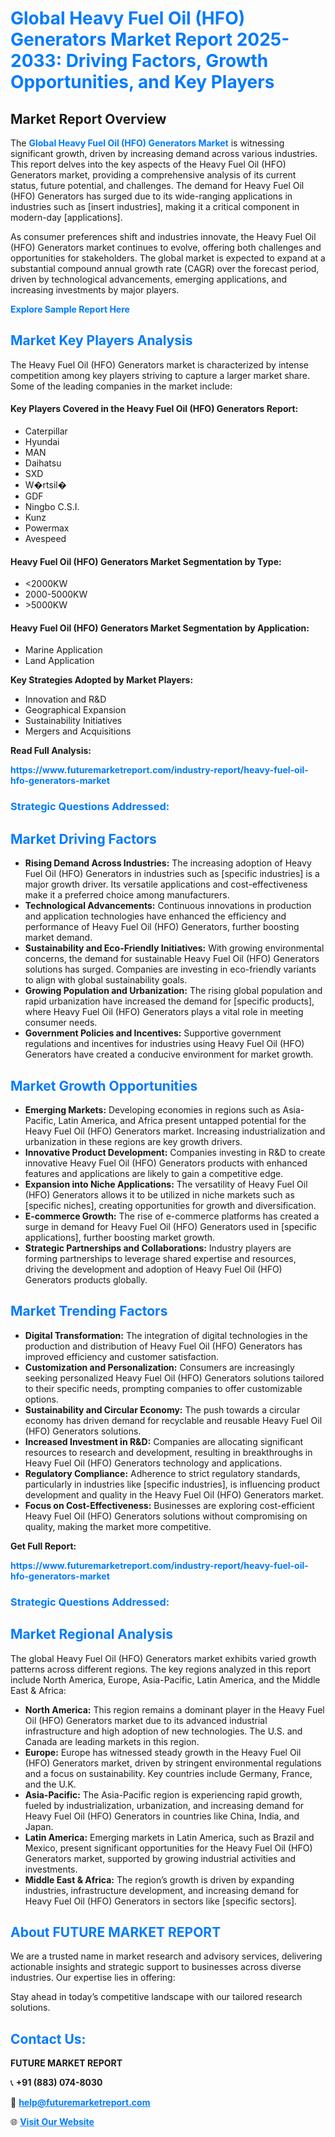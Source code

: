 <h1 style="color: #007BFF;">Global Heavy Fuel Oil (HFO) Generators Market Report 2025-2033: Driving Factors, Growth Opportunities, and Key Players</h1>

<section id="overview">
<h2>Market Report Overview</h2>
<p>The <a href="https://www.futuremarketreport.com/industry-report/heavy-fuel-oil-hfo-generators-market" style="color: #007BFF; text-decoration: none;"><strong>Global Heavy Fuel Oil (HFO) Generators Market</strong></a> is witnessing significant growth, driven by increasing demand across various industries. This report delves into the key aspects of the Heavy Fuel Oil (HFO) Generators market, providing a comprehensive analysis of its current status, future potential, and challenges. The demand for Heavy Fuel Oil (HFO) Generators has surged due to its wide-ranging applications in industries such as [insert industries], making it a critical component in modern-day [applications].</p>
<p>As consumer preferences shift and industries innovate, the Heavy Fuel Oil (HFO) Generators market continues to evolve, offering both challenges and opportunities for stakeholders. The global market is expected to expand at a substantial compound annual growth rate (CAGR) over the forecast period, driven by technological advancements, emerging applications, and increasing investments by major players.</p>
</section>

<section id="overview">
<p><a href="https://www.futuremarketreport.com/request-sample/reportId=27246" style="color: #007BFF; text-decoration: none;"><strong>Explore Sample Report Here</strong></a></p>
</section>

<section id="key-players">
<h2 style="color: #007BFF;">Market Key Players Analysis</h2>
<p>The Heavy Fuel Oil (HFO) Generators market is characterized by intense competition among key players striving to capture a larger market share. Some of the leading companies in the market include:</p>
<h4>Key Players Covered in the Heavy Fuel Oil (HFO) Generators Report:</h4>
<ul><li>Caterpillar</li><li>Hyundai</li><li>MAN</li><li>Daihatsu</li><li>SXD</li><li>W�rtsil�</li><li>GDF</li><li>Ningbo C.S.I.</li><li>Kunz</li><li>Powermax</li><li>Avespeed</li></ul>
<h4>Heavy Fuel Oil (HFO) Generators Market Segmentation by Type:</h4>
<ul><li>&lt;2000KW</li><li>2000-5000KW</li><li>&gt;5000KW</li></ul>

<h4>Heavy Fuel Oil (HFO) Generators Market Segmentation by Application:</h4>
<ul><li>Marine Application</li><li>Land Application</li></ul>
<p><strong>Key Strategies Adopted by Market Players:</strong></p>
<ul>
<li>Innovation and R&D</li>
<li>Geographical Expansion</li>
<li>Sustainability Initiatives</li>
<li>Mergers and Acquisitions</li>
</ul>
</section>

<section>
<p><strong>Read Full Analysis: </strong></p><a href="https://www.futuremarketreport.com/industry-report/heavy-fuel-oil-hfo-generators-market" style="color: #007BFF; text-decoration: none;"><strong>https://www.futuremarketreport.com/industry-report/heavy-fuel-oil-hfo-generators-market</strong></a>
<h3 style="color: #007BFF;">Strategic Questions Addressed:</h3>
</section>

<section id="driving-factors">
<h2 style="color: #007BFF;">Market Driving Factors</h2>
<ul>
<li><strong>Rising Demand Across Industries:</strong> The increasing adoption of Heavy Fuel Oil (HFO) Generators in industries such as [specific industries] is a major growth driver. Its versatile applications and cost-effectiveness make it a preferred choice among manufacturers.</li>
<li><strong>Technological Advancements:</strong> Continuous innovations in production and application technologies have enhanced the efficiency and performance of Heavy Fuel Oil (HFO) Generators, further boosting market demand.</li>
<li><strong>Sustainability and Eco-Friendly Initiatives:</strong> With growing environmental concerns, the demand for sustainable Heavy Fuel Oil (HFO) Generators solutions has surged. Companies are investing in eco-friendly variants to align with global sustainability goals.</li>
<li><strong>Growing Population and Urbanization:</strong> The rising global population and rapid urbanization have increased the demand for [specific products], where Heavy Fuel Oil (HFO) Generators plays a vital role in meeting consumer needs.</li>
<li><strong>Government Policies and Incentives:</strong> Supportive government regulations and incentives for industries using Heavy Fuel Oil (HFO) Generators have created a conducive environment for market growth.</li>
</ul>
</section>

<section id="growth-opportunities">
<h2 style="color: #007BFF;">Market Growth Opportunities</h2>
<ul>
<li><strong>Emerging Markets:</strong> Developing economies in regions such as Asia-Pacific, Latin America, and Africa present untapped potential for the Heavy Fuel Oil (HFO) Generators market. Increasing industrialization and urbanization in these regions are key growth drivers.</li>
<li><strong>Innovative Product Development:</strong> Companies investing in R&D to create innovative Heavy Fuel Oil (HFO) Generators products with enhanced features and applications are likely to gain a competitive edge.</li>
<li><strong>Expansion into Niche Applications:</strong> The versatility of Heavy Fuel Oil (HFO) Generators allows it to be utilized in niche markets such as [specific niches], creating opportunities for growth and diversification.</li>
<li><strong>E-commerce Growth:</strong> The rise of e-commerce platforms has created a surge in demand for Heavy Fuel Oil (HFO) Generators used in [specific applications], further boosting market growth.</li>
<li><strong>Strategic Partnerships and Collaborations:</strong> Industry players are forming partnerships to leverage shared expertise and resources, driving the development and adoption of Heavy Fuel Oil (HFO) Generators products globally.</li>
</ul>
</section>

<section id="trending-factors">
<h2 style="color: #007BFF;">Market Trending Factors</h2>
<ul>
<li><strong>Digital Transformation:</strong> The integration of digital technologies in the production and distribution of Heavy Fuel Oil (HFO) Generators has improved efficiency and customer satisfaction.</li>
<li><strong>Customization and Personalization:</strong> Consumers are increasingly seeking personalized Heavy Fuel Oil (HFO) Generators solutions tailored to their specific needs, prompting companies to offer customizable options.</li>
<li><strong>Sustainability and Circular Economy:</strong> The push towards a circular economy has driven demand for recyclable and reusable Heavy Fuel Oil (HFO) Generators solutions.</li>
<li><strong>Increased Investment in R&D:</strong> Companies are allocating significant resources to research and development, resulting in breakthroughs in Heavy Fuel Oil (HFO) Generators technology and applications.</li>
<li><strong>Regulatory Compliance:</strong> Adherence to strict regulatory standards, particularly in industries like [specific industries], is influencing product development and quality in the Heavy Fuel Oil (HFO) Generators market.</li>
<li><strong>Focus on Cost-Effectiveness:</strong> Businesses are exploring cost-efficient Heavy Fuel Oil (HFO) Generators solutions without compromising on quality, making the market more competitive.</li>
</ul>
</section>

<section>
<p><strong>Get Full Report: </strong></p><a href="https://www.futuremarketreport.com/industry-report/heavy-fuel-oil-hfo-generators-market" style="color: #007BFF; text-decoration: none;"><strong>https://www.futuremarketreport.com/industry-report/heavy-fuel-oil-hfo-generators-market</strong></a>
<h3 style="color: #007BFF;">Strategic Questions Addressed:</h3>
</section>


<section id="regional-analysis">
<h2 style="color: #007BFF;">Market Regional Analysis</h2>
<p>The global Heavy Fuel Oil (HFO) Generators market exhibits varied growth patterns across different regions. The key regions analyzed in this report include North America, Europe, Asia-Pacific, Latin America, and the Middle East & Africa:</p>
<ul>
<li><strong>North America:</strong> This region remains a dominant player in the Heavy Fuel Oil (HFO) Generators market due to its advanced industrial infrastructure and high adoption of new technologies. The U.S. and Canada are leading markets in this region.</li>
<li><strong>Europe:</strong> Europe has witnessed steady growth in the Heavy Fuel Oil (HFO) Generators market, driven by stringent environmental regulations and a focus on sustainability. Key countries include Germany, France, and the U.K.</li>
<li><strong>Asia-Pacific:</strong> The Asia-Pacific region is experiencing rapid growth, fueled by industrialization, urbanization, and increasing demand for Heavy Fuel Oil (HFO) Generators in countries like China, India, and Japan.</li>
<li><strong>Latin America:</strong> Emerging markets in Latin America, such as Brazil and Mexico, present significant opportunities for the Heavy Fuel Oil (HFO) Generators market, supported by growing industrial activities and investments.</li>
<li><strong>Middle East & Africa:</strong> The region’s growth is driven by expanding industries, infrastructure development, and increasing demand for Heavy Fuel Oil (HFO) Generators in sectors like [specific sectors].</li>
</ul>
</section>

<footer>
<h2 style="color: #007BFF;">About FUTURE MARKET REPORT</h2>
<p>We are a trusted name in market research and advisory services, delivering actionable insights and strategic support to businesses across diverse industries. Our expertise lies in offering:</p>

<p>Stay ahead in today’s competitive landscape with our tailored research solutions.</p>

<h2 style="color: #007BFF;">Contact Us:</h2>
<p><strong>FUTURE MARKET REPORT</strong></p>
<p>📞 <strong>+91 (883) 074-8030</strong></p>
<p>📧 <strong><a href="mailto:help@futuremarketreport.com" style="color: #007BFF;">help@futuremarketreport.com</a></strong></p>
<p>🌐 <strong><a href="https://www.futuremarketreport.com/" style="color: #007BFF;">Visit Our Website</a></strong></p>
</footer>